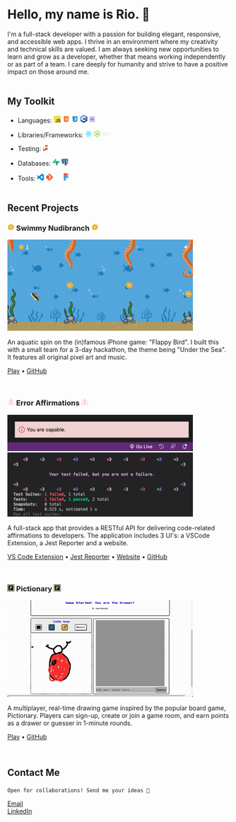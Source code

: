 # Hello, my name is Rio. 👋

I'm a full-stack developer with a passion for building elegant, responsive, and accessible web apps. I thrive in an environment where my creativity and technical skills are valued. I am always seeking new opportunities to learn and grow as a developer, whether that means working independently or as part of a team. I care deeply for humanity and strive to have a positive impact on those around me. <br> <br>

## My Toolkit

-   Languages: <img src="https://github.com/rioredwards/rioredwards/blob/main/assets/Logos/JS_Logos/64px-JavaScript-logo.png" alt="JavaScript" width="16"/> <img src="https://github.com/rioredwards/rioredwards/blob/main/assets/Logos/HTML_Logos/icons8-html-5-48.png" alt="JavaScript" width="16"/> <img src="https://github.com/rioredwards/rioredwards/blob/main/assets/Logos/CSS_Logos/icons8-css3-48.png" alt="JavaScript" width="16"/> <img src="https://github.com/rioredwards/rioredwards/blob/main/assets/Logos/C++_Logos/ISO_C++_Logo.svg (2).png" alt="JavaScript" width="16"/> <img src="https://github.com/rioredwards/rioredwards/blob/main/assets/Logos/SQL_Icons/icons8-sql-96.png" alt="JavaScript" width="16"/>

-   Libraries/Frameworks: <img src="https://github.com/rioredwards/rioredwards/blob/main/assets/Logos/React_Logos/1174949_js_react js_logo_react_react native_icon.png" alt="JavaScript" width="16"/> <img src="https://github.com/rioredwards/rioredwards/blob/main/assets/Logos/NodeJS_Logos/node-js (2).png" alt="JavaScript" width="16"/> <img src="https://github.com/rioredwards/rioredwards/blob/main/assets/Logos/Express.js_logos/output-onlinepngtools.png" alt="JavaScript" width="16"/>

-   Testing: <img src="https://github.com/rioredwards/rioredwards/blob/main/assets/Logos/jest_Logos/jest-logo-svg-vector.svg" alt="JavaScript" width="12"/>
-   Databases: <img src="https://github.com/rioredwards/rioredwards/blob/main/assets/Logos/Supabase_logos/supabase-logo-icon.png" alt="JavaScript" width="16"/> <img src="https://github.com/rioredwards/rioredwards/blob/main/assets/Logos/PostgreSQL_Logos/PostgreSQL_logo.3colors.120x120.png" alt="JavaScript" width="16"/>
-   Tools: <img src="https://github.com/rioredwards/rioredwards/blob/main/assets/Logos/visual-studio-code_Logos/vscode.png" alt="JavaScript" width="16"/> <img src="https://github.com/rioredwards/rioredwards/blob/main/assets/Logos/Git_Logos/Git-Icon-1788C.png" alt="JavaScript" width="16"/> <img src="https://github.com/rioredwards/rioredwards/blob/main/assets/Logos/GitHub_Logos/github-mark-white.png" alt="JavaScript" width="16"/> <img src="https://github.com/rioredwards/rioredwards/blob/main/assets/Logos/Figma-Logos/Figma-Icon.svg" alt="JavaScript" width="11"/>
    <br> <br>

## Recent Projects

### <img src="https://github.com/rioredwards/rioredwards/blob/main/assets/Swimmy_Nudibranch_Images/starfish-coin.png" alt="JavaScript" width="16"/> Swimmy Nudibranch <img src="https://github.com/rioredwards/rioredwards/blob/main/assets/Swimmy_Nudibranch_Images/starfish-coin.png" alt="JavaScript" width="16"/>

<img src="https://github.com/rioredwards/rioredwards/blob/main/assets/Swimmy_Nudibranch_Images/Swimmy_Nudibranch.gif" alt="JavaScript" width="420"/>

An aquatic spin on the (in)famous iPhone game: "Flappy Bird". I built this with a small team for a 3-day
hackathon, the theme being "Under the Sea". It features all original pixel art and music.

[Play](https://swimmy-nudibranch.netlify.app/) •
[GitHub](https://github.com/Nervous-Nudibranchs/Swimmyy-Nudibranch)

 <br>

### <img src="https://github.com/rioredwards/rioredwards/blob/main/assets/Error_Affirmations_Images/pink-02 2 (1).png" alt="JavaScript" width="16"/> Error Affirmations <img src="https://github.com/rioredwards/rioredwards/blob/main/assets/Error_Affirmations_Images/pink-02 2 (1).png" alt="JavaScript" width="16"/>

<img src="https://github.com/rioredwards/rioredwards/blob/main/assets/Error_Affirmations_Images/notificationbar.png" alt="JavaScript" width="420"/>
<img src="https://github.com/rioredwards/rioredwards/blob/main/assets/Error_Affirmations_Images/Jest_Example_Default.png" alt="JavaScript" width="420"/>

A full-stack app that provides a RESTful API for delivering code-related affirmations to developers.
The application includes 3 UI's: a VSCode Extension, a Jest Reporter and a website.

[VS Code Extension](https://marketplace.visualstudio.com/items?itemName=VSCodeEmpaths.erroraffirmations) • [Jest Reporter](https://www.npmjs.com/package/error-affirmations) • [Website](https://error-affirmations.netlify.app/) •
[GitHub](https://github.com/orgs/VSCode-Empaths/repositories)

<br>

### <img src="https://github.com/rioredwards/rioredwards/blob/main/assets/Pictionary_Images/favicon.png" alt="JavaScript" width="16"/> Pictionary <img src="https://github.com/rioredwards/rioredwards/blob/main/assets/Pictionary_Images/favicon.png" alt="JavaScript" width="16"/>

<img src="https://github.com/rioredwards/rioredwards/blob/main/assets/Pictionary_Images/pictionary_demo.gif" alt="JavaScript" width="420"/>

A multiplayer, real-time drawing game inspired by the popular board game, Pictionary. Players can sign-up, create or join a game room, and earn points as a drawer or guesser in 1-minute rounds.

[Play](https://moody-pictionary.netlify.app/) •
[GitHub](https://github.com/themoodymarsupials/pictionary)

<br>

## Contact Me

```Open for collaborations! Send me your ideas 📩```

[Email](rioredwards@gmail.com)  
[LinkedIn](linkedin.com/in/rio-edwards)
